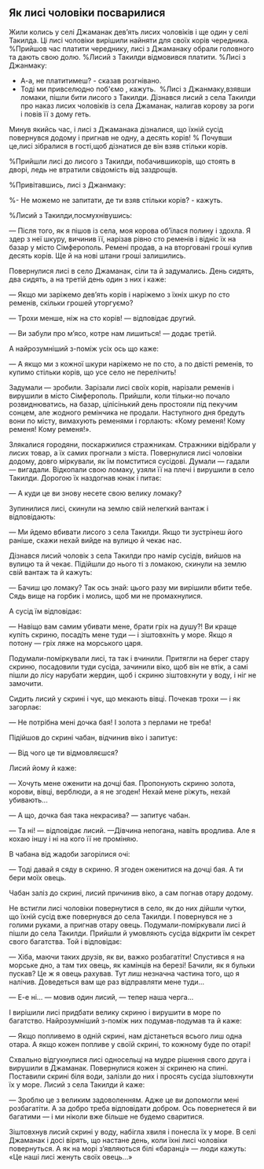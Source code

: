 ## Як лисі чоловіки посварилися

Жили колись у селі Джаманак дев’ять лисих чоловіків і ще один у селі Такилда.
Ці лисі чоловіки вирішили найняти для своїх корів чередника.
%Прийшов час платити череднику, лисі з Джаманаку обрали головного та дають свою долю.
%Лисий з Такилди відмовився платити.
%Лисі з Джанмаку: 
- А-а, не платитимеш? - сказав розгнівано.
- Тоді ми привселюдно поб'ємо , кажуть.
 %Лисі з Джанмаку,взявши ломаки, пішли бити лисого з Такилди.
Дізнався лисий з села Такилди про наказ лисих чоловіків із села Джаманак, налигав корову за роги і повів її з дому геть.

Минув якийсь час, і лисі з Джаманака дізналися, що їхній сусід повернувся додому і пригнав не одну, а десять корів!
% Почувши це,лисі зібралися в гості,щоб дізнатися де він взяв стільки корів. 

%Прийшли лисі до лисого з Такилди, побачившикорів, що стоять в дворі, ледь не втратили свідомість від заздрощів.

%Привітавшись, лисі з Джанмаку:

%- Не можемо не запитати, де ти взяв стільки корів? - кажуть.

%Лисий з Такилди,посмухнівушись:

— Після того, як я пішов із села, моя корова об’їлася полину і здохла.
Я здер з неї шкуру, вичинив її, нарізав рівно сто ременів і відніс їх на базар у місто Сімферополь.
Ремені продав, а на вторговані гроші купив десять корів.
Ще й на нові штани гроші залишились.

Повернулися лисі в село Джаманак, сіли та й задумались.
День сидять, два сидять, а на третій день один з них і каже:

— Якщо ми заріжемо дев’ять корів і наріжемо з їхніх шкур по сто ременів, скільки грошей уторгуємо?

— Трохи менше, ніж на сто корів! — відповідає другий.

— Ви забули про м’ясо, котре нам лишиться! — додає третій.

А найрозумніший з-поміж усіх ось що каже:

— А якщо ми з кожної шкури наріжемо не по сто, а по двісті ременів, то купимо стільки корів, що усе село не перелічить!

Задумали — зробили.
Зарізали лисі своїх корів, нарізали ременів і вирушили в місто Сімферополь.
Прийшли, коли тільки-но почало розвиднюватись, на базар, цілісінький день простояли під пекучим сонцем, але жодного ремінчика не продали.
Наступного дня бредуть вони по місту, вимахують ременями і горлають: «Кому ременя!
Кому ременя!
Кому ременя!».

Злякалися городяни, поскаржилися стражникам.
Стражники відібрали у лисих товар, а їх самих прогнали з міста.
Повернулися лисі чоловіки додому, довго міркували, як їм помститися сусідові.
Думали — гадали — вигадали.
Відкопали свою ломаку, узяли її на плечі і вирушили в село Такилди.
Дорогою їх наздогнав юнак і питає:

— А куди це ви знову несете свою велику ломаку?

Зупинилися лисі, скинули на землю свій нелегкий вантаж і відповідають:

— Ми йдемо вбивати лисого з села Такилди.
Якщо ти зустрінеш його раніше, скажи нехай вийде на вулицю й чекає нас.

Дізнався лисий чоловік з села Такилди про намір сусідів, вийшов на вулицю та й чекає.
Підійшли до нього ті з ломакою, скинули на землю свій вантаж та й кажуть:

— Бачиш цю ломаку?
Так ось знай: цього разу ми вирішили вбити тебе.
Сядь вище на горбик і молись, щоб ми не промахнулися.

А сусід їм відповідає:

— Навіщо вам самим убивати мене, брати гріх на душу?!
Ви краще купіть скриню, посадіть мене туди — і зіштовхніть у море.
Якщо я потону — гріх ляже на морського царя.

Подумали-поміркували лисі, та так і вчинили.
Притягли на берег стару скриню, посадовили туди сусіда, зачинили віко, щоб він не втік, а самі пішли до лісу нарубати жердин, щоб і скриню зіштовхнути у воду, і ніг не замочити.

Сидить лисий у скрині і чує, що мекають вівці.
Почекав трохи — і як загорлає:

— Не потрібна мені дочка бая!
І золота з перлами не треба!

Підійшов до скрині чабан, відчинив віко і запитує:

— Від чого це ти відмовляєшся?

Лисий йому й каже:

— Хочуть мене оженити на дочці бая.
Пропонують скриню золота, корови, вівці, верблюди, а я не згоден!
Нехай мене ріжуть, нехай убивають...

— А що, дочка бая така некрасива? — запитує чабан.

— Та ні! — відповідає лисий. —Дівчина непогана, навіть вродлива.
Але я кохаю іншу і ні на кого її не проміняю.

В чабана від жадоби загорілися очі:

— Тоді давай я сяду в скриню.
Я згоден оженитися на дочці бая.
А ти бери моїх овець.

Чабан заліз до скрині, лисий причинив віко, а сам погнав отару додому.

Не встигли лисі чоловіки повернутися в село, як до них дійшли чутки, що їхній сусід вже повернувся до села Такилди.
І повернувся не з голими руками, а пригнав отару овець.
Подумали-поміркували лисі й пішли до села Такилди.
Прийшли й умовляють сусіда відкрити їм секрет свого багатства.
Той і відповідає:

— Хіба, маючи таких друзів, як ви, важко розбагатіти!
Спустився я на морське дно, а там тих овець, як камінців на березі!
Бачили, як я бульки пускав?
Це ж я овець рахував.
Тут лиш незначна частина того, що я налічив.
Доведеться вам ще раз відправляти мене туди...

— Е-е ні... — мовив один лисий, — тепер наша черга...

І вирішили лисі придбати велику скриню і вирушити в море по багатство.
Найрозумніший з-поміж них подумав-подумав та й каже:

— Якщо попливемо в одній скрині, нам дістанеться всього лиш одна отара.
А якщо кожен попливе у своїй скрині, то кожному буде по отарі!

Схвально відгукнулися лисі односельці на мудре рішення свого друга і вирушили в Джаманак.
Повернулися кожен зі скринею на спині.
Поставили скрині біля води, залізли до них і просять сусіда зіштовхнути їх у море.
Лисий з села Такилди й каже:

— Зроблю це з великим задоволенням.
Адже це ви допомогли мені розбагатіти.
А за добро треба відповідати добром.
Ось повернетеся й ви багатими — і ми ніколи вже більше не будемо сваритися.

Зіштовхнув лисий скрині у воду, набігла хвиля і понесла їх у море.
В селі Джаманак і досі вірять, що настане день, коли їхні лисі чоловіки повернуться.
А як на морі з’являються білі «баранці» — люди кажуть: «Це наші лисі женуть своїх овець...»
